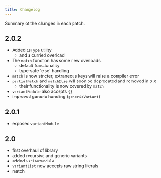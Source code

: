 ```yaml
---
title: Changelog
---
```

Summary of the changes in each patch.

## 2.0.2
 - Added `isType` utility
    - and a curried overload
 - The `match` function has some new overloads
    - default functionality
    - type-safe 'else' handling
 - `match` is now stricter, extraneous keys will raise a compiler error
 - `partialMatch` and `matchElse` will soon be deprecated and removed in `3.0`
    - their functionality is now covered by `match`
 - `variantModule` also accepts `{}`
 - improved generic handling (`genericVariant`)

## 2.0.1
 - exposed `variantModule`

## 2.0
 - first overhaul of library
 - added recursive and generic variants
 - added `variantModule`
 - `variantList` now accepts raw string literals
 - match 
